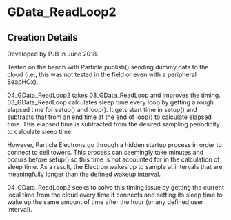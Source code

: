 # GData_ReadLoop2

## Creation Details
Developed by PJB in June 2018.

Tested on the bench with Particle.publish() sending dummy data to the cloud (i.e., this was not tested in the field or even with a peripheral SeapHOx).

04_GData_ReadLoop2 takes 03_GData_ReadLoop and improves the timing. 03_GData_ReadLoop calculates sleep time every loop by getting a rough elapsed time for setup() and loop(). It gets start time in setup() and subtracts that from an end time at the end of loop() to calculate elapsed time. This elapsed time is subtracted from the desired sampling periodicity to calculate sleep time.

However, Particle Electrons go through a hidden startup process in order to connect to cell towers. This process can seemingly take minutes and occurs before setup() so this time is not accounted for in the calculation of sleep time. As a result, the Electron wakes up to sample at intervals that are meaningfully longer than the defined wakeup interval.

04_GData_ReadLoop2 seeks to solve this timing issue by getting the current local time from the cloud every time it connects and setting its sleep time to wake up the same amount of time after the hour (or any defined user interval).
